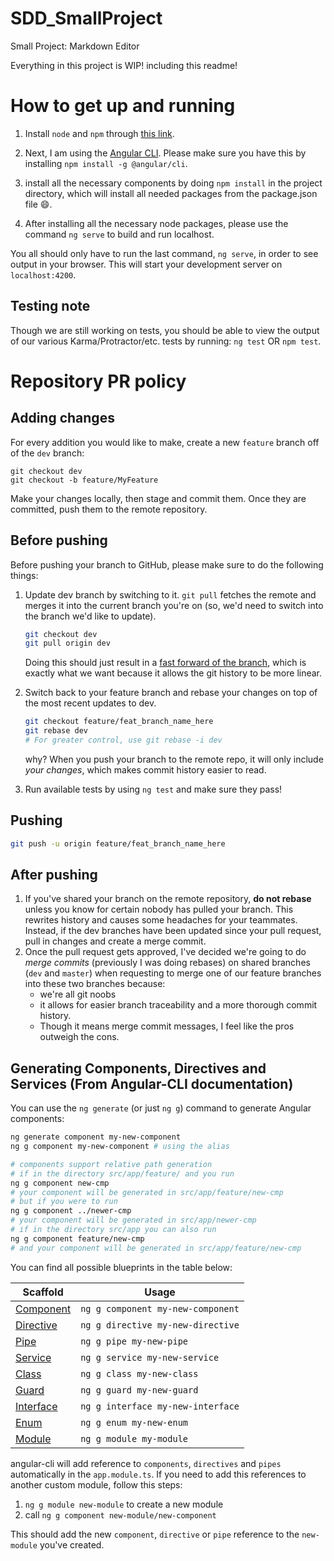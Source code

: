 # SDD_SmallProject
Small Project: Markdown Editor 

Everything in this project is WIP! including this readme!

# How to get up and running
1) Install `node` and `npm` through [this link](https://docs.npmjs.com/getting-started/installing-node).
    
2) Next, I am using the [Angular CLI](https://github.com/angular/angular-cli). Please make sure you have this by installing `npm install -g @angular/cli`.

3) install all the necessary components by doing `npm install` in the project directory, which will install all needed packages from the package.json file :smile:.

4) After installing all the necessary node packages, please use the command `ng serve` to build and run localhost.

You all should only have to run the last command, `ng serve`, in order to see output in your browser. This will start your development server on `localhost:4200`.

## Testing note
Though we are still working on tests, you should be able to view the output of our various Karma/Protractor/etc. tests by running:
 `ng test` OR `npm test`.

# Repository PR policy

## Adding changes
For every addition you would like to make, create a new `feature` branch off of the `dev` branch:
```
git checkout dev
git checkout -b feature/MyFeature
```
Make your changes locally, then stage and commit them. Once they are committed, push them to the remote repository. 

## Before pushing
Before pushing your branch to GitHub, please make sure to do the following things:

1) Update dev branch by switching to it. `git pull` fetches the remote and merges it into the current branch you're on (so, we'd need to switch into the branch we'd like to update).
    ```bash
    git checkout dev
    git pull origin dev 
    ```
    Doing this should just result in a [fast forward of the branch](https://confluence.atlassian.com/bitbucket/git-fast-forwards-and-branch-management-329977726.html), which is exactly what we want because it allows the git history to be more linear.

2) Switch back to your feature branch and rebase your changes on top of the most recent updates to dev.
    ```bash
    git checkout feature/feat_branch_name_here
    git rebase dev
    # For greater control, use git rebase -i dev
    ```
    why? When you push your branch to the remote repo, it will only include _your changes_, which makes commit history easier to read.

3) Run available tests by using `ng test` and make sure they pass!

## Pushing
```bash
git push -u origin feature/feat_branch_name_here
```

## After pushing
1) If you've shared your branch on the remote repository, __do not rebase__ unless you know for certain nobody has pulled your branch. This rewrites history and causes some headaches for your teammates. Instead, if the dev branches have been updated since your pull request, pull in changes and create a merge commit.
2) Once the pull request gets approved, I've decided we're going to do *merge commits* (previously I was doing rebases) on shared branches (`dev` and `master`) when requesting to merge one of our feature branches into these two branches because:
    - we're all git noobs 
    - it allows for easier branch traceability and a more thorough commit history.
    - Though it means merge commit messages, I feel like the pros outweigh the cons.
    
## Generating Components, Directives and Services (From Angular-CLI documentation)

You can use the `ng generate` (or just `ng g`) command to generate Angular components:

```bash
ng generate component my-new-component
ng g component my-new-component # using the alias

# components support relative path generation
# if in the directory src/app/feature/ and you run
ng g component new-cmp
# your component will be generated in src/app/feature/new-cmp
# but if you were to run
ng g component ../newer-cmp
# your component will be generated in src/app/newer-cmp
# if in the directory src/app you can also run
ng g component feature/new-cmp
# and your component will be generated in src/app/feature/new-cmp
```
You can find all possible blueprints in the table below:

Scaffold  | Usage
---       | ---
[Component](https://github.com/angular/angular-cli/wiki/generate-component) | `ng g component my-new-component`
[Directive](https://github.com/angular/angular-cli/wiki/generate-directive) | `ng g directive my-new-directive`
[Pipe](https://github.com/angular/angular-cli/wiki/generate-pipe)           | `ng g pipe my-new-pipe`
[Service](https://github.com/angular/angular-cli/wiki/generate-service)     | `ng g service my-new-service`
[Class](https://github.com/angular/angular-cli/wiki/generate-class)         | `ng g class my-new-class`
[Guard](https://github.com/angular/angular-cli/wiki/generate-guard)         | `ng g guard my-new-guard`
[Interface](https://github.com/angular/angular-cli/wiki/generate-interface) | `ng g interface my-new-interface`
[Enum](https://github.com/angular/angular-cli/wiki/generate-enum)           | `ng g enum my-new-enum`
[Module](https://github.com/angular/angular-cli/wiki/generate-module)       | `ng g module my-module`

angular-cli will add reference to `components`, `directives` and `pipes` automatically in the `app.module.ts`. If you need to add this references to another custom module, follow this steps:
 
 1. `ng g module new-module` to create a new module
 2.  call `ng g component new-module/new-component`
 
This should add the new `component`, `directive` or `pipe` reference to the `new-module` you've created.
